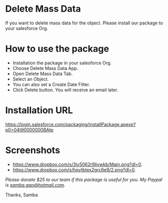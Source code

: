 # Delete Mass Data
 If you want to delete mass data for the object. Please install our package to your salesforce Org.
 
# How to use the package
- Installation the package in your salesforce Org. 
- Choose Delete Mass Data App. 
- Open Delete Mass Data Tab. 
- Select an Object. 
- You can also set a Create Date Filter. 
- Click Delete button. You will receive an email later.

# Installation URL
 https://login.salesforce.com/packaging/installPackage.apexp?p0=04t90000000BAtp

# Screenshots
- https://www.dropbox.com/s/3iy5062r9livwkb/Main.png?dl=0.
- https://www.dropbox.com/s/hqytbtex2grc6e9/2.png?dl=0.

*Please donate $25 to our team if this package is useful for you. My Paypal is samba.gao@hotmail.com.*

 Thanks,
 Samba
